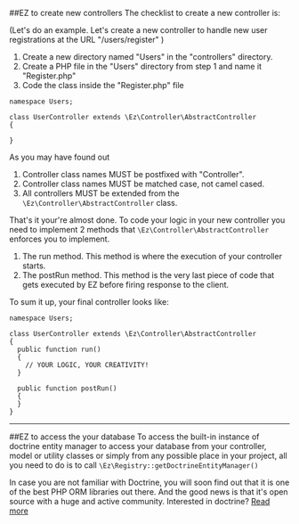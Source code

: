 ##EZ to create new controllers
The checklist to create a new controller is:

(Let's do an example. Let's create a new controller to handle new user registrations at the URL "/users/register" )

1. Create a new directory named "Users" in the "controllers" directory.
2. Create a PHP file in the "Users" directory from step 1 and name it "Register.php"
3. Code the class inside the "Register.php" file

```
namespace Users;

class UserController extends \Ez\Controller\AbstractController
{

}
```

As you may have found out

1. Controller class names MUST be postfixed with "Controller".
2. Controller class names MUST be matched case, not camel cased.
3. All controllers MUST be extended from the `\Ez\Controller\AbstractController` class.

That's it your're almost done. To code your logic in your new controller you need to implement 2 methods that `\Ez\Controller\AbstractController` enforces you to implement.

1. The run method. This method is where the execution of your controller starts.
2. The postRun method. This method is the very last piece of code that gets executed by EZ before firing response to the client.

To sum it up, your final controller looks like:

```
namespace Users;

class UserController extends \Ez\Controller\AbstractController
{
  public function run()
  {
    // YOUR LOGIC, YOUR CREATIVITY!
  }
  
  public function postRun()
  {
  }
}
```
---
##EZ to access the your database
To access the built-in instance of doctrine entity manager to access your database from your controller, model or utility classes or simply from any possible place in your project, all you need to do is to call `\Ez\Registry::getDoctrineEntityManager()`

In case you are not familiar with Doctrine, you will soon find out that it is one of the best PHP ORM libraries out there. And the good news is that it's open source with a huge and active community. Interested in doctrine? [Read more](http://www.doctrine-project.org)
